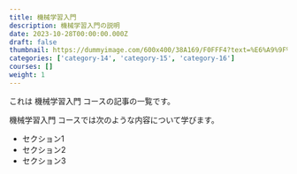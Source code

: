 ```yaml
---
title: 機械学習入門
description: 機械学習入門の説明
date: 2023-10-28T00:00:00.000Z
draft: false
thumbnail: https://dummyimage.com/600x400/38A169/F0FFF4?text=%E6%A9%9F%E6%A2%B0%E5%AD%A6%E7%BF%92%E5%85%A5%E9%96%80
categories: ['category-14', 'category-15', 'category-16']
courses: []
weight: 1
---
```


これは 機械学習入門 コースの記事の一覧です。

  機械学習入門 コースでは次のような内容について学びます。

  - セクション1
  - セクション2
  - セクション3